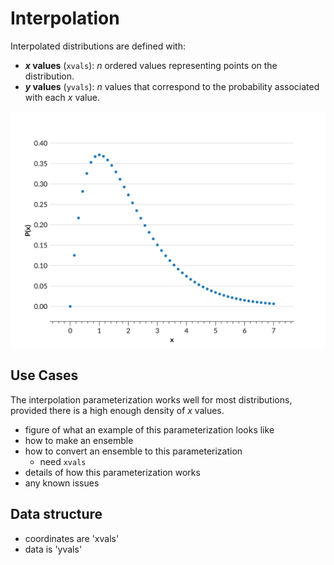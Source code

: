 # Interpolation

Interpolated distributions are defined with:

- **$x$ values** (`xvals`): $n$ ordered values representing points on the distribution.
- **$y$ values** (`yvals`): $n$ values that correspond to the probability associated with each $x$ value.

![interpolation-example](../assets/interp-gamma-example.svg)

## Use Cases

The interpolation parameterization works well for most distributions, provided there is a high enough density of $x$ values.

- figure of what an example of this parameterization looks like
- how to make an ensemble
- how to convert an ensemble to this parameterization
  - need `xvals`
- details of how this parameterization works
- any known issues

## Data structure

- coordinates are 'xvals'
- data is 'yvals'
